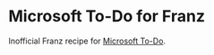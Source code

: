 # Microsoft To-Do for Franz

Inofficial Franz recipe for [Microsoft To-Do](https://to-do.microsoft.com).